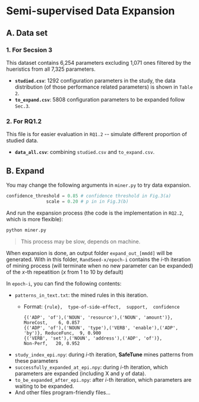 # Semi-supervised Data Expansion

## A. Data set

### 1. For Secsion 3

This dataset contains 6,254 parameters excluding 1,071 ones filtered by the hueristics from all 7,325 parameters.

 - __`studied.csv`__: 1292 configuration parameters in the study, the data distribution (of those performance related parameters) is shown in `Table 2`.  
 - __`to_expand.csv`__: 5808 configuration parameters to be expanded follow `Sec.3`.

### 2. For RQ1.2

This file is for easier evaluation in `RQ1.2` -- simulate different proportion of studied data.

 - __`data_all.csv`__: combining `studied.csv` and `to_expand.csv`.  

## B. Expand

You may change the following arguments in `miner.py` to try data expansion.
```python
confidence_threshold = 0.85 # confidence threshold in Fig.3(a)
               scale = 0.20 # p in in Fig.3(b)
```
And run the expansion process (the code is the implementation in `RQ2.2`, which is more flexible):
```bash
python miner.py
```
> This process may be slow, depends on machine.  

When expansion is done, an output folder `expand_out_[mmdd]` will be generated. With in this folder, `RandSeed-x/epoch-i` contains the _i_-th iteration of mining process (will terminate when no new parameter can be expanded) of the _x_-th repeatition (_x_ from 1 to 10 by default)

In `epoch-i`, you can find the following contents:  
 - `patterns_in_text.txt`: the mined rules in this iteration.  
     - Format: `{rule},  type-of-side-effect,  support,  confidence`

       ```
       {('ADP', 'of'),('NOUN', 'resource'),('NOUN', 'amount')},           MoreCost,    6, 0.857
       {('ADP', 'of'),('NOUN', 'type'),('VERB', 'enable'),('ADP', 'by')}, ReduceFunc,  9, 0.900
       {('VERB', 'set'),('NOUN', 'address'),('ADP', 'of')},               Non-Perf,   20, 0.952
       ```  
  - `study_index_epi.npy`: during _i_-th iteration, __SafeTune__ mines patterns from these parameters
  - `successfully_expanded_at_epi.npy`: during _i_-th iteration, which parameters are expanded (including X and y of data).
  - `to_be_expanded_after_epi.npy`: after _i_-th iteration, which parameters are waiting to be expanded.
  - And other files program-friendly files...
